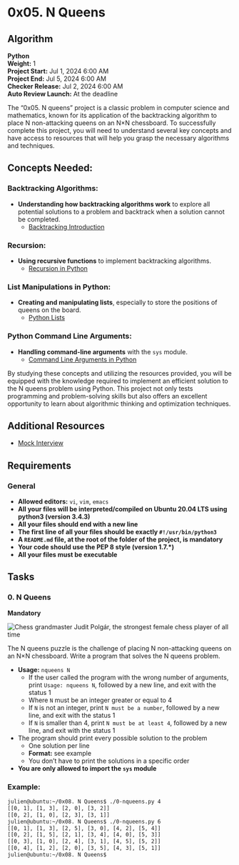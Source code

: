 # 0x05. N Queens

## Algorithm
**Python**  
**Weight:** 1  
**Project Start:** Jul 1, 2024 6:00 AM  
**Project End:** Jul 5, 2024 6:00 AM  
**Checker Release:** Jul 2, 2024 6:00 AM  
**Auto Review Launch:** At the deadline  

The “0x05. N queens” project is a classic problem in computer science and mathematics, known for its application of the backtracking algorithm to place N non-attacking queens on an N×N chessboard. To successfully complete this project, you will need to understand several key concepts and have access to resources that will help you grasp the necessary algorithms and techniques.

## Concepts Needed:
### Backtracking Algorithms:
- **Understanding how backtracking algorithms work** to explore all potential solutions to a problem and backtrack when a solution cannot be completed.
  - [Backtracking Introduction](https://www.geeksforgeeks.org/backtracking-introduction/)
  
### Recursion:
- **Using recursive functions** to implement backtracking algorithms.
  - [Recursion in Python](https://www.geeksforgeeks.org/recursion-in-python/)

### List Manipulations in Python:
- **Creating and manipulating lists**, especially to store the positions of queens on the board.
  - [Python Lists](https://docs.python.org/3/tutorial/datastructures.html)

### Python Command Line Arguments:
- **Handling command-line arguments** with the `sys` module.
  - [Command Line Arguments in Python](https://docs.python.org/3/library/sys.html#sys.argv)

By studying these concepts and utilizing the resources provided, you will be equipped with the knowledge required to implement an efficient solution to the N queens problem using Python. This project not only tests programming and problem-solving skills but also offers an excellent opportunity to learn about algorithmic thinking and optimization techniques.

## Additional Resources
- [Mock Interview](https://www.pramp.com/)
  
## Requirements
### General
- **Allowed editors:** `vi`, `vim`, `emacs`
- **All your files will be interpreted/compiled on Ubuntu 20.04 LTS using python3 (version 3.4.3)**
- **All your files should end with a new line**
- **The first line of all your files should be exactly `#!/usr/bin/python3`**
- **A `README.md` file, at the root of the folder of the project, is mandatory**
- **Your code should use the PEP 8 style (version 1.7.*)**
- **All your files must be executable**

## Tasks
### 0. N Queens
**Mandatory**

![Chess grandmaster Judit Polgár, the strongest female chess player of all time](https://upload.wikimedia.org/wikipedia/commons/4/4e/Judit_Polg%C3%A1r_2012.jpg)

The N queens puzzle is the challenge of placing N non-attacking queens on an N×N chessboard. Write a program that solves the N queens problem.

- **Usage:** `nqueens N`
  - If the user called the program with the wrong number of arguments, print `Usage: nqueens N`, followed by a new line, and exit with the status 1
  - Where `N` must be an integer greater or equal to 4
  - If `N` is not an integer, print `N must be a number`, followed by a new line, and exit with the status 1
  - If `N` is smaller than 4, print `N must be at least 4`, followed by a new line, and exit with the status 1
- The program should print every possible solution to the problem
  - One solution per line
  - **Format:** see example
  - You don’t have to print the solutions in a specific order
- **You are only allowed to import the `sys` module**

### Example:
```sh
julien@ubuntu:~/0x08. N Queens$ ./0-nqueens.py 4
[[0, 1], [1, 3], [2, 0], [3, 2]]
[[0, 2], [1, 0], [2, 3], [3, 1]]
julien@ubuntu:~/0x08. N Queens$ ./0-nqueens.py 6
[[0, 1], [1, 3], [2, 5], [3, 0], [4, 2], [5, 4]]
[[0, 2], [1, 5], [2, 1], [3, 4], [4, 0], [5, 3]]
[[0, 3], [1, 0], [2, 4], [3, 1], [4, 5], [5, 2]]
[[0, 4], [1, 2], [2, 0], [3, 5], [4, 3], [5, 1]]
julien@ubuntu:~/0x08. N Queens$

